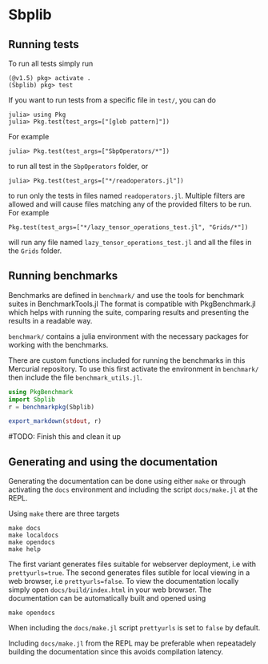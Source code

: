 # Sbplib

## Running tests
To run all tests simply run
```
(@v1.5) pkg> activate .
(Sbplib) pkg> test
```

If you want to run tests from a specific file in `test/`, you can do
```
julia> using Pkg
julia> Pkg.test(test_args=["[glob pattern]"])
```
For example
```
julia> Pkg.test(test_args=["SbpOperators/*"])
```
to run all test in the `SbpOperators` folder, or
```
julia> Pkg.test(test_args=["*/readoperators.jl"])
```
to run only the tests in files named `readoperators.jl`.
Multiple filters are allowed and will cause files matching any of the provided
filters to be run. For example
```
Pkg.test(test_args=["*/lazy_tensor_operations_test.jl", "Grids/*"])
```
will run any file named `lazy_tensor_operations_test.jl` and all the files in the `Grids` folder.

## Running benchmarks
Benchmarks are defined in `benchmark/` and use the tools for benchmark suites in BenchmarkTools.jl
The format is compatible with PkgBenchmark.jl which helps with running the suite, comparing results and presenting the results in a readable way.

`benchmark/` contains a julia environment with the necessary packages for working with the benchmarks.

There are custom functions included for running the benchmarks in this Mercurial repository. To use this first activate the environment in `benchmark/` then include the file `benchmark_utils.jl`.

```julia
using PkgBenchmark
import Sbplib
r = benchmarkpkg(Sbplib)

export_markdown(stdout, r)
```

#TODO: Finish this and clean it up


## Generating and using the documentation
Generating the documentation can be done using either `make` or through activating the `docs` environment and including the script `docs/make.jl` at the REPL.

Using `make` there are three targets
```shell
make docs
make localdocs
make opendocs
make help
```
The first variant generates files suitable for webserver deployment, i.e with `prettyurls=true`. The second generates files sutible for local viewing in a web browser, i.e `prettyurls=false`. To view the documentation locally simply open `docs/build/index.html` in your web browser. The documentation can be automatically built and opened using
```shell
make opendocs
```

When including the `docs/make.jl` script `prettyurls` is set to `false` by default.

Including `docs/make.jl` from the REPL may be preferable when repeatadely building the documentation since this avoids compilation latency.
